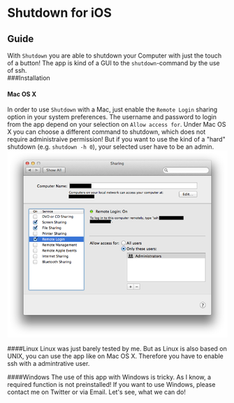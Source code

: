 # Shutdown for iOS
## Guide
With `Shutdown` you are able to shutdown your Computer with just the touch of a button! The app is kind of a GUI to the `shutdown`-command by the use of ssh.  
###Installation
#### Mac OS X
In order to use `Shutdown` with a Mac, just enable the `Remote Login` sharing option in your system preferences.   The username and password to login from the app depend on your selection on `Allow access for`. Under Mac OS X you can choose a different command to shutdown, which does not require administraive permission! But if you want to use the kind of a "hard" shutdown (e.g. `shutdown -h 0`), your selected user have to be an admin.
![image](mac.png)

####Linux
Linux was just barely tested by me. But as Linux is also based on UNIX, you can use the app like on Mac OS X. Therefore you have to enable ssh with a admintrative user.

####Windows
The use of this app with Windows is tricky. As I know, a required function is not preinstalled! If you want to use Windows, please contact me on Twitter or via Email. Let's see, what we can do!
